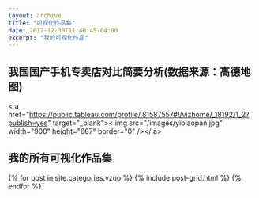 ```yaml
---
layout: archive
title: "可视化作品集"
date: 2017-12-30T11:40:45-04:00
excerpt: "我的可视化作品"
---
```

## 我国国产手机专卖店对比简要分析(数据来源：高德地图)
< a href="https://public.tableau.com/profile/.81587557#!/vizhome/_18192/1_2?publish=yes" target="_blank">< img src="/images/yibiaopan.jpg" width="900" height="687" border="0" /></ a>
   
## 我的所有可视化作品集
<div class="tiles">
{% for post in site.categories.vzuo %}
  {% include post-grid.html %}
{% endfor %}
</div><!-- /.tiles 把所有categories 有 vzuo 的列出来-->
